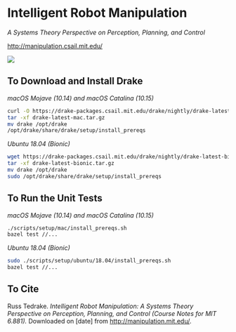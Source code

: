 # Intelligent Robot Manipulation

_A Systems Theory Perspective on Perception, Planning, and Control_

<http://manipulation.csail.mit.edu/>

![](https://github.com/RussTedrake/manipulation/workflows/ci/badge.svg)

## To Download and Install Drake

_macOS Mojave (10.14) and macOS Catalina (10.15)_

```zsh
curl -O https://drake-packages.csail.mit.edu/drake/nightly/drake-latest-mac.tar.gz
tar -xf drake-latest-mac.tar.gz
mv drake /opt/drake
/opt/drake/share/drake/setup/install_prereqs
```

_Ubuntu 18.04 (Bionic)_

```bash
wget https://drake-packages.csail.mit.edu/drake/nightly/drake-latest-bionic.tar.gz
tar -xf drake-latest-bionic.tar.gz
mv drake /opt/drake
sudo /opt/drake/share/drake/setup/install_prereqs
```

## To Run the Unit Tests

_macOS Mojave (10.14) and macOS Catalina (10.15)_

```zsh
./scripts/setup/mac/install_prereqs.sh
bazel test //...
```

_Ubuntu 18.04 (Bionic)_

```bash
sudo ./scripts/setup/ubuntu/18.04/install_prereqs.sh
bazel test //...
```

## To Cite

Russ Tedrake. _Intelligent Robot Manipulation: A Systems Theory Perspective on
Perception, Planning, and Control (Course Notes for MIT 6.881)._ Downloaded on
[date] from <http://manipulation.mit.edu/>.
